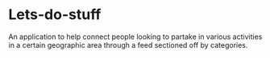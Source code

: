 # Lets-do-stuff
An application to help connect people looking to partake in various activities in a certain geographic area through a feed sectioned off by categories.
